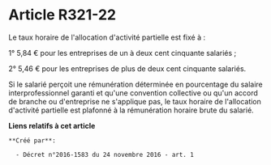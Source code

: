 # Article R321-22

Le taux horaire de l'allocation d'activité partielle est fixé à :

1° 5,84 € pour les entreprises de un à deux cent cinquante salariés ;

2° 5,46 € pour les entreprises de plus de deux cent cinquante salariés.

Si le salarié perçoit une rémunération déterminée en pourcentage du salaire interprofessionnel garanti et qu'une convention
collective ou qu'un accord de branche ou d'entreprise ne s'applique pas, le taux horaire de l'allocation d'activité partielle
est plafonné à la rémunération horaire brute du salarié.

**Liens relatifs à cet article**

	**Créé par**:

	  - Décret n°2016-1583 du 24 novembre 2016 - art. 1
